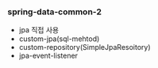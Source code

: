 ### spring-data-common-2
- jpa 직접 사용
- custom-jpa(sql-mehtod)
- custom-repository(SimpleJpaResoitory)
- jpa-event-listener